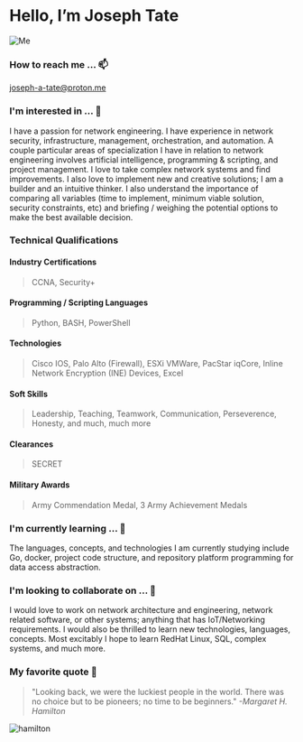 # Hello, I’m Joseph Tate
![Me](https://github.com/joseph-a-tate/joseph-a-tate/assets/150317705/812f84d5-677e-4eef-a71c-e7d3fbfcb2dc)

### How to reach me ... 📫
  joseph-a-tate@proton.me

### I'm interested in ... 👀
  I have a passion for network engineering. I have experience in network security, infrastructure, management, orchestration, and automation. A couple particular areas of specialization I have in relation to network engineering involves artificial intelligence, programming & scripting, and project management. I love to take complex network systems and find improvements. I also love to implement new and creative solutions; I am a builder and an intuitive thinker. I also understand the importance of comparing all variables (time to implement, minimum viable solution, security constraints, etc) and briefing / weighing the potential options to make the best available decision.

### Technical Qualifications
#### Industry Certifications
> CCNA, Security+
#### Programming / Scripting Languages
> Python, BASH, PowerShell
#### Technologies
> Cisco IOS, Palo Alto (Firewall), ESXi VMWare, PacStar iqCore, Inline Network Encryption (INE) Devices, Excel
#### Soft Skills
> Leadership, Teaching, Teamwork, Communication, Perseverence, Honesty, and much, much more
#### Clearances
> SECRET
#### Military Awards
> Army Commendation Medal, 3 Army Achievement Medals

### I'm currently learning ... 🌱
  The languages, concepts, and technologies I am currently studying include Go, docker, project code structure, and repository platform programming for data access abstraction.

### I'm looking to collaborate on ... 💞️
  I would love to work on network architecture and engineering, network related software, or other systems; anything that has IoT/Networking requirements. I would also be thrilled to learn new technologies, languages, concepts. Most excitably I hope to learn RedHat Linux, SQL, complex systems, and much more.

### My favorite quote 📝
> "Looking back, we were the luckiest people in the world. There was no choice but to be pioneers; no time to be beginners." _-Margaret H. Hamilton_

![hamilton](https://github.com/user-attachments/assets/6abf26ab-4147-4ff0-9189-30fb02906f66)
